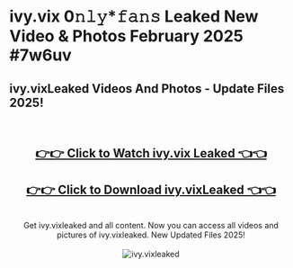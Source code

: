 # ivy.vix 0𝚗𝚕𝚢*𝚏𝚊𝚗𝚜 Leaked New Video & Photos February 2025 #7w6uv

<h2>ivy.vixLeaked Videos And Photos - Update Files 2025!</h2>
<br>
<div align="center">
<h2><a href="https://mediaupload.pro?title=ivy.vix&ref=11F" rel="nofollow">👉👉 Click to Watch ivy.vix Leaked 👈👈</a></h2>
<h2><a href="https://mediaupload.pro?title=ivy.vix&ref=11F" rel="nofollow">👉👉 Click to Download ivy.vixLeaked 👈👈</a></h2>
<br>
Get ivy.vixleaked and all content. Now you can access all videos and pictures of ivy.vixleaked. New Updated Files 2025!
<br>
<br>
<a href="https://mediaupload.pro?title=ivy.vix&ref=11F" rel="nofollow" data-target="animated-image.originalLink"><img src="https://i.ibb.co/Gkj2r4b/banner.png" alt="ivy.vixleaked" style="max-width: 100%; display: inline-block;" data-target="animated-image.originalImage"></a>
</div>
<br>

